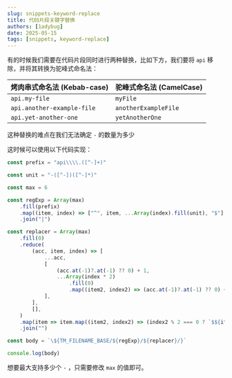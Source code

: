 ```yaml
---
slug: snippets-keyword-replace
title: 代码片段关键字替换
authors: [1adybug]
date: 2025-05-15
tags: [snippets, keyword-replace]
---
```


有的时候我们需要在代码片段同时进行两种替换，比如下方，我们要将 `api` 移除，并将其转换为驼峰式命名法：

| 烤肉串式命名法 (Kebab-case) | 驼峰式命名法 (CamelCase) |
| --------------------------- | ------------------------ |
| `api.my-file`                   | `myFile`             |
| `api.another-example-file`      | `anotherExampleFile`     |
| `api.yet-another-one`           | `yetAnotherOne`          |

这种替换的难点在我们无法确定 `-` 的数量为多少

这时候可以使用以下代码实现：

```typescript
const prefix = "api\\\\.([^-]+)"

const unit = "-([^-])([^-]*)"

const max = 6

const regExp = Array(max)
    .fill(prefix)
    .map((item, index) => ["^", item, ...Array(index).fill(unit), "$"].join(""))
    .join("|")

const replacer = Array(max)
    .fill(0)
    .reduce(
        (acc, item, index) => [
            ...acc,
            [
                (acc.at(-1)?.at(-1) ?? 0) + 1,
                ...Array(index * 2)
                    .fill(0)
                    .map((item2, index2) => (acc.at(-1)?.at(-1) ?? 0) + 1 + index2 + 1),
            ],
        ],
        [],
    )
    .map(item => item.map((item2, index2) => (index2 % 2 === 0 ? `$${item2}` : `$\{${item2}:/upcase}`)).join(""))
    .join("")

const body = `\${TM_FILENAME_BASE/${regExp}/${replacer}/}`

console.log(body)
```

想要最大支持多少个 `-` ，只需要修改 `max` 的值即可。
